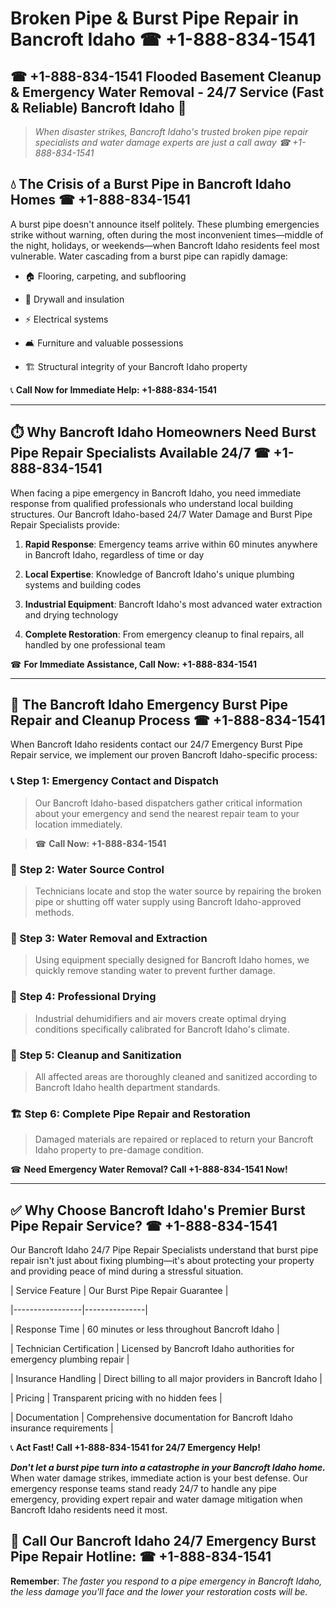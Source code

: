 # Broken Pipe & Burst Pipe Repair in Bancroft Idaho ☎ +1-888-834-1541  
## ☎ +1-888-834-1541 Flooded Basement Cleanup & Emergency Water Removal - 24/7 Service (Fast & Reliable) Bancroft Idaho 🚨  

> *When disaster strikes, Bancroft Idaho's trusted broken pipe repair specialists and water damage experts are just a call away ☎ +1-888-834-1541*  

## 💧 The Crisis of a Burst Pipe in Bancroft Idaho Homes ☎ +1-888-834-1541  

A burst pipe doesn't announce itself politely. These plumbing emergencies strike without warning, often during the most inconvenient times—middle of the night, holidays, or weekends—when Bancroft Idaho residents feel most vulnerable. Water cascading from a burst pipe can rapidly damage:  

* 🏠 Flooring, carpeting, and subflooring  
* 🧱 Drywall and insulation  
* ⚡ Electrical systems  
* 🛋️ Furniture and valuable possessions  
* 🏗️ Structural integrity of your Bancroft Idaho property  

📞 **Call Now for Immediate Help: +1-888-834-1541**  

---  

## ⏱️ Why Bancroft Idaho Homeowners Need Burst Pipe Repair Specialists Available 24/7 ☎ +1-888-834-1541  

When facing a pipe emergency in Bancroft Idaho, you need immediate response from qualified professionals who understand local building structures. Our Bancroft Idaho-based 24/7 Water Damage and Burst Pipe Repair Specialists provide:  

1. **Rapid Response**: Emergency teams arrive within 60 minutes anywhere in Bancroft Idaho, regardless of time or day  
2. **Local Expertise**: Knowledge of Bancroft Idaho's unique plumbing systems and building codes  
3. **Industrial Equipment**: Bancroft Idaho's most advanced water extraction and drying technology  
4. **Complete Restoration**: From emergency cleanup to final repairs, all handled by one professional team  

☎ **For Immediate Assistance, Call Now: +1-888-834-1541**  

---  

## 🔧 The Bancroft Idaho Emergency Burst Pipe Repair and Cleanup Process ☎ +1-888-834-1541  

When Bancroft Idaho residents contact our 24/7 Emergency Burst Pipe Repair service, we implement our proven Bancroft Idaho-specific process:  

### 📞 Step 1: Emergency Contact and Dispatch  
> Our Bancroft Idaho-based dispatchers gather critical information about your emergency and send the nearest repair team to your location immediately.  
> ☎ **Call Now: +1-888-834-1541**  

### 🚿 Step 2: Water Source Control  
> Technicians locate and stop the water source by repairing the broken pipe or shutting off water supply using Bancroft Idaho-approved methods.  

### 🌊 Step 3: Water Removal and Extraction  
> Using equipment specially designed for Bancroft Idaho homes, we quickly remove standing water to prevent further damage.  

### 💨 Step 4: Professional Drying  
> Industrial dehumidifiers and air movers create optimal drying conditions specifically calibrated for Bancroft Idaho's climate.  

### 🧼 Step 5: Cleanup and Sanitization  
> All affected areas are thoroughly cleaned and sanitized according to Bancroft Idaho health department standards.  

### 🏗️ Step 6: Complete Pipe Repair and Restoration  
> Damaged materials are repaired or replaced to return your Bancroft Idaho property to pre-damage condition.  

☎ **Need Emergency Water Removal? Call +1-888-834-1541 Now!**  

---  

## ✅ Why Choose Bancroft Idaho's Premier Burst Pipe Repair Service? ☎ +1-888-834-1541  

Our Bancroft Idaho 24/7 Pipe Repair Specialists understand that burst pipe repair isn't just about fixing plumbing—it's about protecting your property and providing peace of mind during a stressful situation.  

| Service Feature | Our Burst Pipe Repair Guarantee |  
|-----------------|---------------|  
| Response Time | 60 minutes or less throughout Bancroft Idaho |  
| Technician Certification | Licensed by Bancroft Idaho authorities for emergency plumbing repair |  
| Insurance Handling | Direct billing to all major providers in Bancroft Idaho |  
| Pricing | Transparent pricing with no hidden fees |  
| Documentation | Comprehensive documentation for Bancroft Idaho insurance requirements |  

📞 **Act Fast! Call +1-888-834-1541 for 24/7 Emergency Help!**  

***Don't let a burst pipe turn into a catastrophe in your Bancroft Idaho home.*** When water damage strikes, immediate action is your best defense. Our emergency response teams stand ready 24/7 to handle any pipe emergency, providing expert repair and water damage mitigation when Bancroft Idaho residents need it most.  

## 📱 Call Our Bancroft Idaho 24/7 Emergency Burst Pipe Repair Hotline: ☎ +1-888-834-1541  

**Remember**: *The faster you respond to a pipe emergency in Bancroft Idaho, the less damage you'll face and the lower your restoration costs will be.*